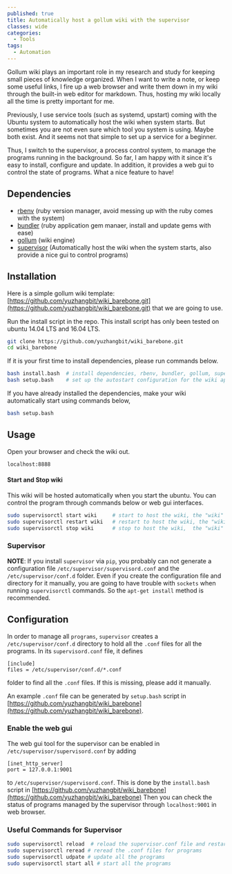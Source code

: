 ```yaml
---
published: true
title: Automatically host a gollum wiki with the supervisor
classes: wide
categories:
  - Tools
tags:
  - Automation
---
```


Gollum wiki plays an important role in my research and study for keeping small pieces of knowledge organized. When I want to write a note, or keep some useful links, I fire up a web browser and write them down in my wiki through the built-in web editor for markdown. Thus, hosting my wiki locally all the time is pretty important for me.

Previously, I use service tools (such as systemd, upstart) coming with the Ubuntu system to automatically host the wiki when system starts.
But sometimes you are not even sure which tool you system is using. Maybe both exist. And it seems not that simple to set up a service for a beginner.

Thus, I switch to the supervisor, a process control system, to manage the programs running in the background. So far, I am happy with it since it's easy to install, configure and update. In addition, it provides a web gui to control the state of programs. What a nice feature to have!

## Dependencies
* [rbenv]() (ruby version manager, avoid messing up with the ruby comes with the system)
* [bundler]() (ruby application gem manaer, install and update gems with ease)
* [gollum]()  (wiki engine)
* [supervisor]() (Automatically host the wiki when the system starts, also provide a nice gui to control programs)


## Installation
Here is a simple gollum wiki template: [https://github.com/yuzhangbit/wiki_barebone.git](https://github.com/yuzhangbit/wiki_barebone.git) that we are going to use.

Run the install script in the repo. This install script has only been tested on ubuntu 14.04 LTS and 16.04 LTS.
```bash
git clone https://github.com/yuzhangbit/wiki_barebone.git
cd wiki_barebone  
```
If it is your first time to install dependencies, please run commands below.  
```bash
bash install.bash  # install dependencies, rbenv, bundler, gollum, supervisor, enable the web gui for supervisor
bash setup.bash    # set up the autostart configuration for the wiki app
```    

If you have already installed the dependencies, make your wiki automatically start using commands below,
```bash
bash setup.bash
```
## Usage
Open your browser and check the wiki out.
```bash
localhost:8888
```
#### Start and Stop wiki
This wiki will be hosted automatically when you start the ubuntu. You can control the program through commands below or web gui interfaces.
```bash
sudo supervisorctl start wiki     # start to host the wiki, the "wiki" is defined by the APP_NAME variable.
sudo supervisorctl restart wiki   # restart to host the wiki, the "wiki" is defined by the APP_NAME variable.
sudo supervisorctl stop wiki      # stop to host the wiki,  the "wiki" is defined by the APP_NAME variable.
```

### Supervisor
**NOTE**: If you install `supervisor` via `pip`, you probably can not generate a configuration file `/etc/supervisor/supervisord.conf` and the `/etc/supervisor/conf.d` folder. Even if you create the configuration file and directory for it manually, you are going to have trouble with `sockets` when running `supervisorctl` commands. So the `apt-get install` method is recommended.


## Configuration
In order to manage all `programs`, `supervisor` creates a `/etc/supervisor/conf.d` directory to hold all the `.conf` files for all the programs. In its `supervisord.conf` file, it defines
```
[include]
files = /etc/supervisor/conf.d/*.conf
```
folder to find all the `.conf` files.  If this is missing, please add it manually.

An example `.conf` file can be generated by `setup.bash` script in [https://github.com/yuzhangbit/wiki_barebone](https://github.com/yuzhangbit/wiki_barebone).


### Enable the web gui
The web gui tool for the supervisor can be enabled in `/etc/supervisor/supervisord.conf` by adding
```
[inet_http_server]
port = 127.0.0.1:9001
```
to `/etc/supervisor/supervisord.conf`. This is done by the `install.bash` script in [https://github.com/yuzhangbit/wiki_barebone](https://github.com/yuzhangbit/wiki_barebone)
Then you can check the status of programs managed by the supervisor through `localhost:9001` in web browser.

### Useful Commands for Supervisor
```bash
sudo supervisorctl reload  # reload the supervisor.conf file and restart supervisor
sudo supervisorctl reread # reread the .conf files for programs
sudo supervisorctl udpate # update all the programs
sudo supervisorctl start all # start all the programs
```
